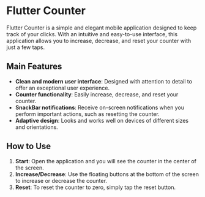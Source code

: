 # Flutter Counter

Flutter Counter is a simple and elegant mobile application designed to keep track of your clicks. With an intuitive and easy-to-use interface, this application allows you to increase, decrease, and reset your counter with just a few taps.

## Main Features

- **Clean and modern user interface**: Designed with attention to detail to offer an exceptional user experience.
- **Counter functionality**: Easily increase, decrease, and reset your counter.
- **SnackBar notifications**: Receive on-screen notifications when you perform important actions, such as resetting the counter.
- **Adaptive design**: Looks and works well on devices of different sizes and orientations.

## How to Use

1. **Start**: Open the application and you will see the counter in the center of the screen.
2. **Increase/Decrease**: Use the floating buttons at the bottom of the screen to increase or decrease the counter.
3. **Reset**: To reset the counter to zero, simply tap the reset button.

